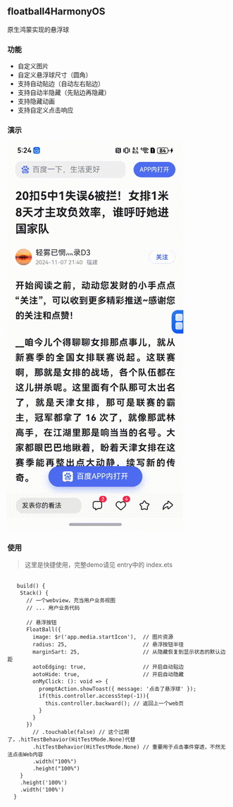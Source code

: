 
## floatball4HarmonyOS 
原生鸿蒙实现的悬浮球

### 功能
* 自定义图片
* 自定义悬浮球尺寸（圆角）
* 支持自动贴边（自动左右贴边）
* 支持自动半隐藏（先贴边再隐藏）
* 支持隐藏动画
* 支持自定义点击响应

### 演示  
![演示](./演示.gif)


### 使用  
> 这里是快捷使用，完整demo请见 entry中的 index.ets
``` arkts

   build() {
    Stack() {
      // 一个webview，充当用户业务视图
      // ... 用户业务代码

      // 悬浮按钮
      FloatBall({
        image: $r('app.media.startIcon'),  // 图片资源
        radius: 25,                        // 悬浮按钮半径
        marginSart: 25,                    // 从隐藏恢复到显示状态的默认边距
        aotoEdging: true,                  // 开启自动贴边
        aotoHide: true,                    // 开启自动隐藏
        onMyClick: (): void => {
          promptAction.showToast({ message: '点击了悬浮球' });
          if(this.controller.accessStep(-1)){
            this.controller.backward(); // 返回上一个web页
          }
        }
      })
        // .touchable(false) // 这个过期了，.hitTestBehavior(HitTestMode.None)代替
        .hitTestBehavior(HitTestMode.None) // 重要用于点击事件穿透，不然无法点击Web内容
        .width("100%")
        .height("100%")
    }
    .height('100%')
    .width('100%')
  }
```
